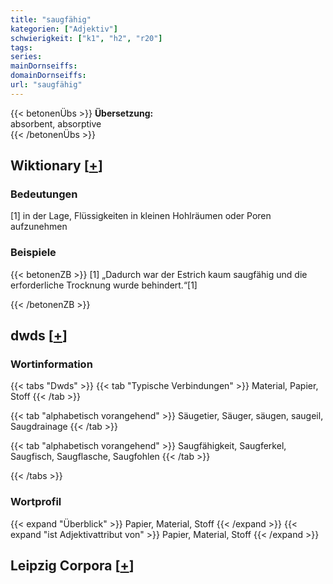 ```yaml
---
title: "saugfähig"
kategorien: ["Adjektiv"]
schwierigkeit: ["k1", "h2", "r20"]
tags:
series:
mainDornseiffs:
domainDornseiffs:
url: "saugfähig"
---
```


{{< betonenÜbs >}}
**Übersetzung:**  
absorbent, absorptive  
{{< /betonenÜbs >}}

## Wiktionary [[+](https://de.wiktionary.org/wiki/saugfähig)]

### Bedeutungen
[1] in der Lage, Flüssigkeiten in kleinen Hohlräumen oder Poren aufzunehmen  

### Beispiele
{{< betonenZB >}}
[1] „Dadurch war der Estrich kaum saugfähig und die erforderliche Trocknung wurde behindert.“[1]  

{{< /betonenZB >}}


## dwds [[+](https://www.dwds.de/wb/saugfähig)]

### Wortinformation
{{< tabs "Dwds" >}}
{{< tab "Typische Verbindungen" >}}
Material, Papier, Stoff
{{< /tab >}}

{{< tab "alphabetisch vorangehend" >}}
Säugetier, Säuger, säugen, saugeil, Saugdrainage
{{< /tab >}}

{{< tab "alphabetisch vorangehend" >}}
Saugfähigkeit, Saugferkel, Saugfisch, Saugflasche, Saugfohlen
{{< /tab >}}

{{< /tabs >}}

### Wortprofil
{{< expand "Überblick" >}} Papier, Material, Stoff {{< /expand >}}
{{< expand "ist Adjektivattribut von" >}} Papier, Material, Stoff {{< /expand >}}

## Leipzig Corpora [[+](https://corpora.uni-leipzig.de/en/res?word=saugfähig&corpusId=deu_newscrawl-public_2018)]

